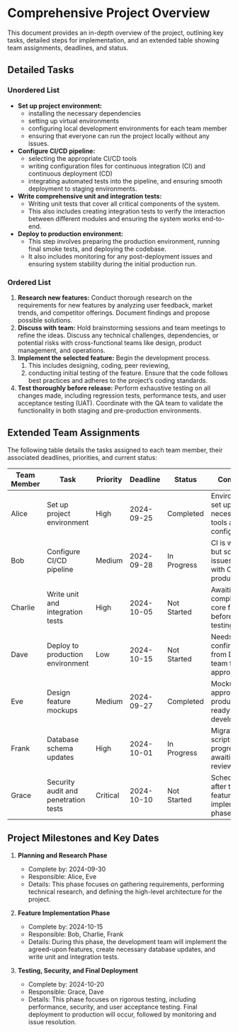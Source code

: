 # Comprehensive Project Overview

This document provides an in-depth overview of the project, outlining key tasks, detailed steps for implementation, and an extended table showing team assignments, deadlines, and status.

## Detailed Tasks

### Unordered List
- **Set up project environment:**
  - installing the necessary dependencies
  - setting up virtual environments
  - configuring local development environments for each team member
  - ensuring that everyone can run the project locally without any issues.
- **Configure CI/CD pipeline:**
  - selecting the appropriate CI/CD tools
  - writing configuration files for continuous integration (CI) and continuous deployment (CD)
  - integrating automated tests into the pipeline, and ensuring smooth deployment to staging environments.
- **Write comprehensive unit and integration tests:**
  - Writing unit tests that cover all critical components of the system.
  - This also includes creating integration tests to verify the interaction between different modules and ensuring the system works end-to-end.
- **Deploy to production environment:**
  - This step involves preparing the production environment, running final smoke tests, and deploying the codebase.
  - It also includes monitoring for any post-deployment issues and ensuring system stability during the initial production run.

### Ordered List
1. **Research new features:** Conduct thorough research on the requirements for new features by analyzing user feedback, market trends, and competitor offerings. Document findings and propose possible solutions.
2. **Discuss with team:** Hold brainstorming sessions and team meetings to refine the ideas. Discuss any technical challenges, dependencies, or potential risks with cross-functional teams like design, product management, and operations.
3. **Implement the selected feature:** Begin the development process.
   1. This includes designing, coding, peer reviewing,
   2. conducting initial testing of the feature. Ensure that the code follows best practices and adheres to the project’s coding standards.
4. **Test thoroughly before release:** Perform exhaustive testing on all changes made, including regression tests, performance tests, and user acceptance testing (UAT). Coordinate with the QA team to validate the functionality in both staging and pre-production environments.

## Extended Team Assignments

The following table details the tasks assigned to each team member, their associated deadlines, priorities, and current status:

| Team Member   | Task                                | Priority   | Deadline        | Status            | Comments                                                    |
| ------------- | ----------------------------------- | ---------- | --------------- | ----------------- | ------------------------------------------------------------ |
| Alice         | Set up project environment          | High       | 2024-09-25      | Completed         | Environment is set up with all necessary tools and configs.   |
| Bob           | Configure CI/CD pipeline            | Medium     | 2024-09-28      | In Progress       | CI is working, but some issues remain with CD to production.  |
| Charlie       | Write unit and integration tests    | High       | 2024-10-05      | Not Started       | Awaiting completion of core features before starting testing. |
| Dave          | Deploy to production environment    | Low        | 2024-10-15      | Not Started       | Needs confirmation from DevOps team for final approval.       |
| Eve           | Design feature mockups              | Medium     | 2024-09-27      | Completed         | Mockups approved by product and ready for development.        |
| Frank         | Database schema updates             | High       | 2024-10-01      | In Progress       | Migration scripts in progress; awaiting review.               |
| Grace         | Security audit and penetration tests| Critical   | 2024-10-10      | Not Started       | Scheduled for after the feature implementation phase.         |



## Project Milestones and Key Dates

1. **Planning and Research Phase**
   - Complete by: 2024-09-30
   - Responsible: Alice, Eve
   - Details: This phase focuses on gathering requirements, performing technical research, and defining the high-level architecture for the project.

2. **Feature Implementation Phase**
   - Complete by: 2024-10-15
   - Responsible: Bob, Charlie, Frank
   - Details: During this phase, the development team will implement the agreed-upon features, create necessary database updates, and write unit and integration tests.

3. **Testing, Security, and Final Deployment**
   - Complete by: 2024-10-20
   - Responsible: Grace, Dave
   - Details: This phase focuses on rigorous testing, including performance, security, and user acceptance testing. Final deployment to production will occur, followed by monitoring and issue resolution.
